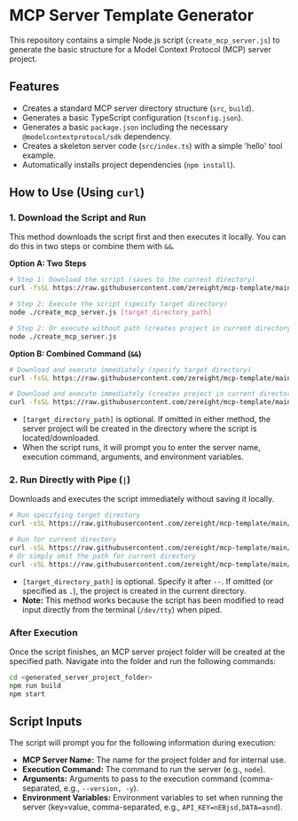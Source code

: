 # MCP Server Template Generator

This repository contains a simple Node.js script (`create_mcp_server.js`) to generate the basic structure for a Model Context Protocol (MCP) server project.

## Features

*   Creates a standard MCP server directory structure (`src`, `build`).
*   Generates a basic TypeScript configuration (`tsconfig.json`).
*   Generates a basic `package.json` including the necessary `@modelcontextprotocol/sdk` dependency.
*   Creates a skeleton server code (`src/index.ts`) with a simple 'hello' tool example.
*   Automatically installs project dependencies (`npm install`).

## How to Use (Using `curl`)

### 1. Download the Script and Run

This method downloads the script first and then executes it locally. You can do this in two steps or combine them with `&&`.

**Option A: Two Steps**

```bash
# Step 1: Download the script (saves to the current directory)
curl -fsSL https://raw.githubusercontent.com/zereight/mcp-template/main/create_mcp_server.js -o create_mcp_server.js

# Step 2: Execute the script (specify target directory)
node ./create_mcp_server.js [target_directory_path]

# Step 2: Or execute without path (creates project in current directory)
node ./create_mcp_server.js
```

**Option B: Combined Command (`&&`)**

```bash
# Download and execute immediately (specify target directory)
curl -fsSL https://raw.githubusercontent.com/zereight/mcp-template/main/create_mcp_server.js -o create_mcp_server.js && node ./create_mcp_server.js [target_directory_path]

# Download and execute immediately (creates project in current directory)
curl -fsSL https://raw.githubusercontent.com/zereight/mcp-template/main/create_mcp_server.js -o create_mcp_server.js && node ./create_mcp_server.js
```

*   `[target_directory_path]` is optional. If omitted in either method, the server project will be created in the directory where the script is located/downloaded.
*   When the script runs, it will prompt you to enter the server name, execution command, arguments, and environment variables.

### 2. Run Directly with Pipe (`|`)

Downloads and executes the script immediately without saving it locally.

```bash
# Run specifying target directory
curl -sSL https://raw.githubusercontent.com/zereight/mcp-template/main/create_mcp_server.js | node - -- [target_directory_path]

# Run for current directory
curl -sSL https://raw.githubusercontent.com/zereight/mcp-template/main/create_mcp_server.js | node - -- .
# Or simply omit the path for current directory
curl -sSL https://raw.githubusercontent.com/zereight/mcp-template/main/create_mcp_server.js | node - --
```

*   `[target_directory_path]` is optional. Specify it after `--`. If omitted (or specified as `.`), the project is created in the current directory.
*   **Note:** This method works because the script has been modified to read input directly from the terminal (`/dev/tty`) when piped.

### After Execution

Once the script finishes, an MCP server project folder will be created at the specified path. Navigate into the folder and run the following commands:

```bash
cd <generated_server_project_folder>
npm run build
npm start
```

## Script Inputs

The script will prompt you for the following information during execution:

*   **MCP Server Name:** The name for the project folder and for internal use.
*   **Execution Command:** The command to run the server (e.g., `node`).
*   **Arguments:** Arguments to pass to the execution command (comma-separated, e.g., `--version, -y`).
*   **Environment Variables:** Environment variables to set when running the server (key=value, comma-separated, e.g., `API_KEY=nEBjsd,DATA=asnd`). 
